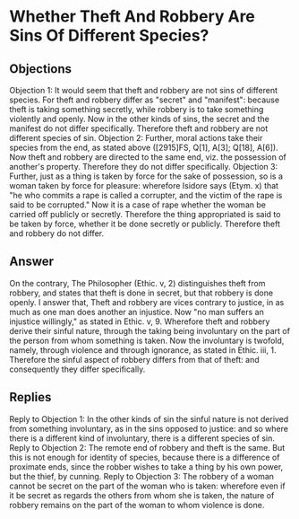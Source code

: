 # Whether Theft And Robbery Are Sins Of Different Species?
## Objections
Objection 1: It would seem that theft and robbery are not sins of different species. For theft and robbery differ as "secret" and "manifest": because theft is taking something secretly, while robbery is to take something violently and openly. Now in the other kinds of sins, the secret and the manifest do not differ specifically. Therefore theft and robbery are not different species of sin.
Objection 2: Further, moral actions take their species from the end, as stated above ([2915]FS, Q[1], A[3]; Q[18], A[6]). Now theft and robbery are directed to the same end, viz. the possession of another's property. Therefore they do not differ specifically.
Objection 3: Further, just as a thing is taken by force for the sake of possession, so is a woman taken by force for pleasure: wherefore Isidore says (Etym. x) that "he who commits a rape is called a corrupter, and the victim of the rape is said to be corrupted." Now it is a case of rape whether the woman be carried off publicly or secretly. Therefore the thing appropriated is said to be taken by force, whether it be done secretly or publicly. Therefore theft and robbery do not differ.
## Answer
On the contrary, The Philosopher (Ethic. v, 2) distinguishes theft from robbery, and states that theft is done in secret, but that robbery is done openly.
I answer that, Theft and robbery are vices contrary to justice, in as much as one man does another an injustice. Now "no man suffers an injustice willingly," as stated in Ethic. v, 9. Wherefore theft and robbery derive their sinful nature, through the taking being involuntary on the part of the person from whom something is taken. Now the involuntary is twofold, namely, through violence and through ignorance, as stated in Ethic. iii, 1. Therefore the sinful aspect of robbery differs from that of theft: and consequently they differ specifically.
## Replies
Reply to Objection 1: In the other kinds of sin the sinful nature is not derived from something involuntary, as in the sins opposed to justice: and so where there is a different kind of involuntary, there is a different species of sin.
Reply to Objection 2: The remote end of robbery and theft is the same. But this is not enough for identity of species, because there is a difference of proximate ends, since the robber wishes to take a thing by his own power, but the thief, by cunning.
Reply to Objection 3: The robbery of a woman cannot be secret on the part of the woman who is taken: wherefore even if it be secret as regards the others from whom she is taken, the nature of robbery remains on the part of the woman to whom violence is done.